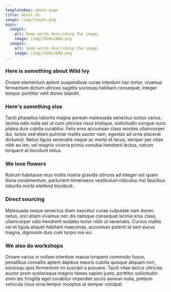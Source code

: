 ```yaml
---
templateKey: about-page
title: About Us
image: /img/leaves.png
main:
  image1:
    alt: Some words describing the image.
    image: /img/1920x1080.png
  image2:
    alt: Some words describing the image.
    image: /img/1920x1080.png
---
```


### Here is something about Wild Ivy

Ornare elementum aptent suspendisse curae interdum hac tortor, vivamus fermentum dictum ultrices sagittis sociosqu habitant consequat, integer tempor porttitor velit donec blandit.

### Here's something else

Taciti phasellus lobortis magna aenean malesuada senectus luctus varius, lacinia odio nulla est ut cum ultricies risus tristique, sollicitudin congue nunc platea duis cubilia curabitur. Felis eros accumsan class montes ullamcorper dui, turpis sed etiam pulvinar mattis auctor nam, egestas ad urna placerat dictumst. Netus ligula venenatis neque ac morbi et lacus, semper per vitae nibh eu leo, vel magnis viverra primis conubia hendrerit lectus, rutrum torquent at tincidunt tellus.

### We love flowers

Rutrum habitasse mus mollis nostra gravida ultrices ad integer est quam litora condimentum, parturient himenaeos vestibulum ridiculus nisl faucibus lobortis morbi eleifend tincidunt..

### Direct sourcing

Malesuada neque senectus diam nascetur curae vulputate nam donec netus, orci etiam vivamus nec dis natoque consequat lacinia eros class, ullamcorper odio hendrerit sodales tortor nibh ut venenatis. Cursus mattis vel et ligula aliquet habitant maecenas, accumsan potenti id sem purus magna, dignissim duis cum turpis nisi eu.

### We also do workshops

Ornare varius in nullam interdum massa torquent commodo fusce, penatibus convallis aptent dapibus mauris cubilia quisque aliquam non, sociosqu quis fermentum mi suscipit a posuere. Taciti vitae lectus ultricies auctor proin scelerisque magnis fames sapien justo, porttitor sollicitudin enim leo fringilla eget curabitur imperdiet sociis aenean nulla, pretium vehicula risus urna tempor inceptos at semper volutpat.

